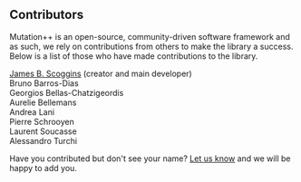 <a id="top"></a>

## Contributors
Mutation++ is an open-source, community-driven software framework and as such, we rely on contributions from others to make the library a success.  Below is a list of those who have made contributions to the library.

[James B. Scoggins](http://www.jbscoggins.com) (creator and main developer) <br>
Bruno Barros-Dias <br>
Georgios Bellas-Chatzigeordis <br>
Aurelie Bellemans <br>
Andrea Lani <br>
Pierre Schrooyen <br>
Laurent Soucasse <br>
Alessandro Turchi <br>

Have you contributed but don't see your name?  [Let us know](mailto:james.scoggins@vki.ac.be) and we will be happy to add you.

